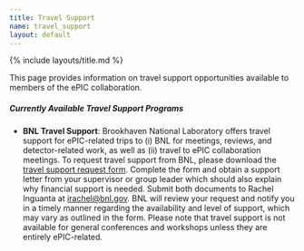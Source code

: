 ```yaml
---
title: Travel Support
name: travel_support
layout: default
---
```


{% include layouts/title.md %}

This page provides information on travel support opportunities available to members of the ePIC collaboration.

##### Currently Available Travel Support Programs
* **BNL Travel Support**:  Brookhaven National Laboratory offers travel support for ePIC-related trips to (i) BNL for meetings, reviews, and detector-related work, as well as (ii) travel to ePIC collaboration meetings. To request travel support from BNL, please download the [travel support request form](https://). Complete the form and obtain a support letter from your supervisor or group leader which should also explain why financial support is needed. Submit both documents to Rachel Inguanta at irachel@bnl.gov. BNL will review your request and notify you in a timely manner regarding the availability and level of support, which may vary as outlined in the form. Please note that travel support is not available for general conferences and workshops unless they are entirely ePIC-related.
